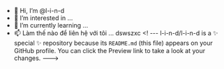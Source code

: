 - 👋 Hi, I’m @l-i-n-d
- 👀 I’m interested in ...
- 🌱 I’m currently learning ...
 - 📫 Làm thế nào để liên hệ với tôi ...
dswszxc
<! ---
l-i-n-d/l-i-n-d is a ✨ special ✨ repository because its `README.md` (this file) appears on your GitHub profile.
You can click the Preview link to take a look at your changes.
--->
